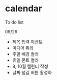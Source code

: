 # calendar

To do list
 
 09/29
- 제목 입력 이벤트
- 미디어 쿼리
- 주말 배경 컬러
- 휴일 폰트 컬러
- 8, 10월 캘린더 작성
- 날짜 넘김 버튼 활성화

  
